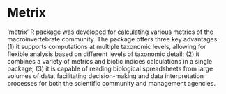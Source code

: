 # Metrix
‘metrix’ R package was developed for calculating various metrics of the macroinvertebrate community. The package offers three key advantages: (1) it supports computations at multiple taxonomic levels, allowing for flexible analysis based on different levels of taxonomic detail; (2) it combines a variety of metrics and biotic indices calculations in a single package; (3) it is capable of reading biological spreadsheets from large volumes of data, facilitating decision-making and data interpretation processes for both the scientific community and management agencies.
